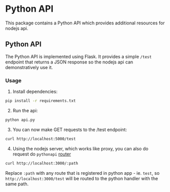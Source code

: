 # Python API 
This package contains a Python API which provides additional resources for nodejs api.

## Python API

The Python API is implemented using Flask. It provides a simple `/test` endpoint that returns a JSON response so the nodejs api can demonstratively use it.

### Usage

1. Install dependencies:

```bash
pip install -r requirements.txt
```

2. Run the api:

```bash
python api.py
```

3. You can now make GET requests to the /test endpoint:

```bash
curl http://localhost:5000/test
```

4. Using the nodejs server, which works like proxy, you can also do request do `pythonapi` [router](../server/src/modules/pythondata/index.ts)

```bash
curl http://localhost:3000/:path
```

Replace `:path` with any route that is registered in python app - ie. `test`, so `http://localhost:3000/test` will be routed to the python handler with the same path.